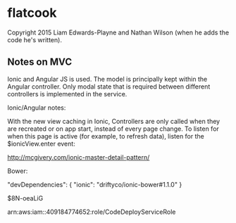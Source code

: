 flatcook
========

Copyright 2015 Liam Edwards-Playne and Nathan Wilson (when he adds the code he's written).

## Notes on MVC
Ionic and Angular JS is used. The model is principally kept within the Angular controller. Only modal state that is required between different controllers is implemented in the service. 



Ionic/Angular notes:


  With the new view caching in Ionic, Controllers are only called
  when they are recreated or on app start, instead of every page change.
  To listen for when this page is active (for example, to refresh data),
  listen for the $ionicView.enter event:

http://mcgivery.com/ionic-master-detail-pattern/


Bower:

"devDependencies": {
    "ionic": "driftyco/ionic-bower#1.1.0"
  }

  $8N-oeaLiG

  arn:aws:iam::409184774652:role/CodeDeployServiceRole
